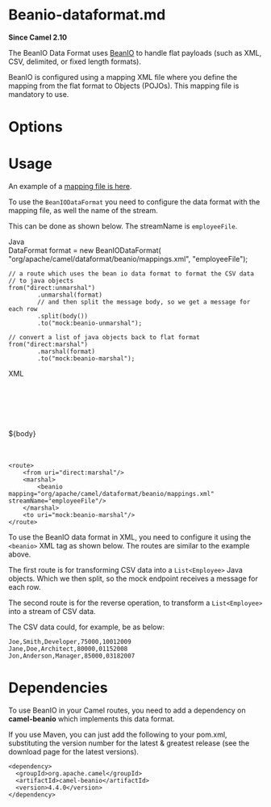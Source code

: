 # Beanio-dataformat.md

**Since Camel 2.10**

The BeanIO Data Format uses [BeanIO](https://beanio.github.io/) to
handle flat payloads (such as XML, CSV, delimited, or fixed length
formats).

BeanIO is configured using a mapping XML file where you define the
mapping from the flat format to Objects (POJOs). This mapping file is
mandatory to use.

# Options

# Usage

An example of a [mapping file is
here](https://github.com/apache/camel/blob/main/components/camel-beanio/src/test/resources/org/apache/camel/dataformat/beanio/mappings.xml).

To use the `BeanIODataFormat` you need to configure the data format with
the mapping file, as well the name of the stream.

This can be done as shown below. The streamName is `employeeFile`.

Java  
DataFormat format = new BeanIODataFormat(
"org/apache/camel/dataformat/beanio/mappings.xml",
"employeeFile");

    // a route which uses the bean io data format to format the CSV data
    // to java objects
    from("direct:unmarshal")
            .unmarshal(format)
            // and then split the message body, so we get a message for each row
            .split(body())
            .to("mock:beanio-unmarshal");
    
    // convert a list of java objects back to flat format
    from("direct:marshal")
            .marshal(format)
            .to("mock:beanio-marshal");

XML  
<route>  
<from uri="direct:unmarshal"/>  
<unmarshal>  
<beanio mapping="org/apache/camel/dataformat/beanio/mappings.xml" streamName="employeeFile"/>  
</unmarshal>  
<split>  
<simple>${body}</simple>  
<to uri="mock:beanio-unmarshal"/>  
</split>  
</route>

    <route>
        <from uri="direct:marshal"/>
        <marshal>
            <beanio mapping="org/apache/camel/dataformat/beanio/mappings.xml" streamName="employeeFile"/>
        </marshal>
        <to uri="mock:beanio-marshal"/>
    </route>

To use the BeanIO data format in XML, you need to configure it using the
`<beanio>` XML tag as shown below. The routes are similar to the example
above.

The first route is for transforming CSV data into a `List<Employee>`
Java objects. Which we then split, so the mock endpoint receives a
message for each row.

The second route is for the reverse operation, to transform a
`List<Employee>` into a stream of CSV data.

The CSV data could, for example, be as below:

    Joe,Smith,Developer,75000,10012009
    Jane,Doe,Architect,80000,01152008
    Jon,Anderson,Manager,85000,03182007

# Dependencies

To use BeanIO in your Camel routes, you need to add a dependency on
**camel-beanio** which implements this data format.

If you use Maven, you can just add the following to your pom.xml,
substituting the version number for the latest \& greatest release (see
the download page for the latest versions).

    <dependency>
      <groupId>org.apache.camel</groupId>
      <artifactId>camel-beanio</artifactId>
      <version>4.4.0</version>
    </dependency>
